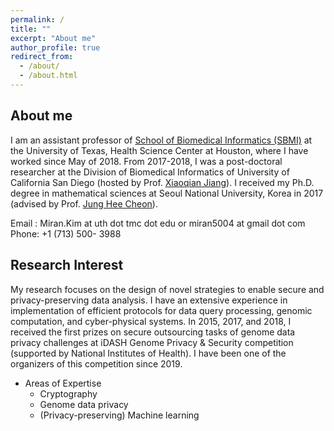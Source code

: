 ```yaml
---
permalink: /
title: ""
excerpt: "About me"
author_profile: true
redirect_from: 
  - /about/
  - /about.html
---
```



## About me
I am an assistant professor of [School of Biomedical Informatics (SBMI)](https://sbmi.uth.edu/faculty-and-staff/miran-kim.htm) at the University of Texas, Health Science Center at Houston, where I have worked since May of 2018. From 2017-2018, I was a post-doctoral researcher at the Division of Biomedical Informatics of University of California San Diego (hosted by Prof. [Xiaoqian Jiang](https://sbmi.uth.edu/faculty-and-staff/xiaoqian-jiang.htm)). I received my Ph.D. degree in mathematical sciences at Seoul National University, Korea in 2017 (advised by Prof. [Jung Hee Cheon](http://www.math.snu.ac.kr/~jhcheon/xe2/)).

Email : Miran.Kim at uth dot tmc dot edu or miran5004 at gmail dot com <br />
Phone: +1 (713) 500- 3988

## Research Interest
My research focuses on the design of novel strategies to enable secure and privacy-preserving data analysis. I have an extensive experience in implementation of efficient protocols for data query processing, genomic computation, and cyber-physical systems. In 2015, 2017, and 2018, I received the first prizes on secure outsourcing tasks of genome data privacy challenges at iDASH Genome Privacy & Security competition (supported by National Institutes of Health). I have been one of the organizers of this competition since 2019.

  * Areas of Expertise
      * Cryptography
      * Genome data privacy
      * (Privacy-preserving) Machine learning
